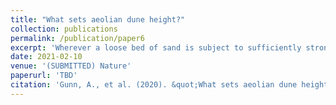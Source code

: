 ```yaml
---
title: "What sets aeolian dune height?"
collection: publications
permalink: /publication/paper6
excerpt: 'Wherever a loose bed of sand is subject to sufficiently strong winds, aeolian dunes form at wavelengths and growth rates that are well predicted by linear stability theory. As dunes mature and coarsen, however, their growth trajectories become more idiosyncratic; nonlinear effects, sediment supply, wind variability and geologic constraints become increasingly relevant, resulting in complex and history-dependent dune amalgamations. Here we examine a fundamental question: do aeolian dunes stop growing and, if so, what determines their ultimate size? Earth's major sand seas are populated by giant sand dunes, evolved over tens of thousands of years. We perform a global analysis of the topography of these giant dunes, and their associated atmospheric forcings and geologic constraints, and we perform numerical experiments to gain insight on temporal evolution of dune growth. We find no evidence of a previously proposed limit to dune size by atmospheric boundary layer height. Rather, our findings indicate that dunes may grow indefinitely in principle; but growth slows with increasing size, and may ultimately be limited by sand supply. We also demonstrate that giant dune size depends on both wind climate and sand supply through their control on dune morphology, revealing a topographic signature of geologic and climatic forcing in Earth's sand seas.'
date: 2021-02-10
venue: '(SUBMITTED) Nature'
paperurl: 'TBD'
citation: 'Gunn, A., et al. (2020). &quot;What sets aeolian dune height?&quot.'
---
```

